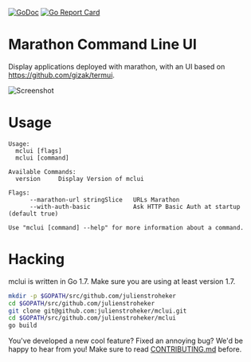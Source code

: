 [![GoDoc](https://godoc.org/github.com/yesnault/mclui?status.svg)](https://godoc.org/github.com/yesnault/mclui)
[![Go Report Card](https://goreportcard.com/badge/yesnault/mclui)](https://goreportcard.com/report/yesnault/mclui)

# Marathon Command Line UI

Display applications deployed with marathon, with an UI based on https://github.com/gizak/termui.

![Screenshot](https://raw.githubusercontent.com/yesnault/mclui/master/screenshot.png)


# Usage

```
Usage:
  mclui [flags]
  mclui [command]

Available Commands:
  version     Display Version of mclui

Flags:
      --marathon-url stringSlice   URLs Marathon
      --with-auth-basic            Ask HTTP Basic Auth at startup (default true)

Use "mclui [command] --help" for more information about a command.
```

# Hacking

mclui is written in Go 1.7. Make sure you are using at least
version 1.7.

```bash
mkdir -p $GOPATH/src/github.com/julienstroheker
cd $GOPATH/src/github.com/julienstroheker
git clone git@github.com:julienstroheker/mclui.git
cd $GOPATH/src/github.com/julienstroheker/mclui
go build
```

You've developed a new cool feature? Fixed an annoying bug? We'd be happy
to hear from you! Make sure to read [CONTRIBUTING.md](./CONTRIBUTING.md) before.
